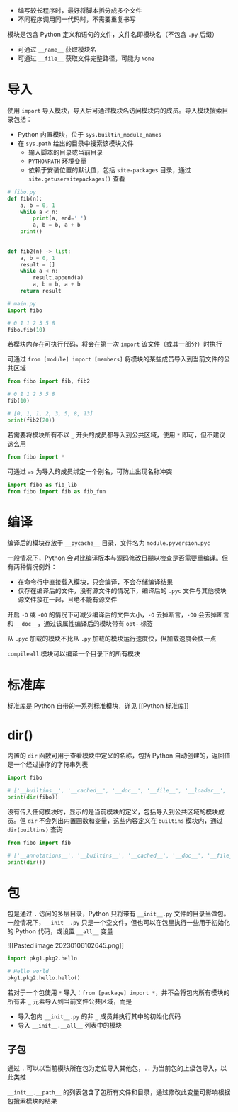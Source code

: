- 编写较长程序时，最好将脚本拆分成多个文件
- 不同程序调用同一代码时，不需要重复书写

模块是包含 Python 定义和语句的文件，文件名即模块名（不包含 `.py` 后缀）
- 可通过 `__name__` 获取模块名
- 可通过 `__file__` 获取文件完整路径，可能为 `None`

# 导入

使用 `import` 导入模块，导入后可通过模块名访问模块内的成员。导入模块搜索目录包括：
- Python 内置模块，位于 `sys.builtin_module_names`
- 在 `sys.path` 给出的目录中搜索该模块文件
	- 输入脚本的目录或当前目录
	- `PYTHONPATH` 环境变量
	- 依赖于安装位置的默认值，包括 `site-packages` 目录，通过 `site.getusersitepackages()` 查看

```python
# fibo.py
def fib(n):  
    a, b = 0, 1  
    while a < n:  
        print(a, end=' ')  
        a, b = b, a + b  
    print()  
  
  
def fib2(n) -> list:  
    a, b = 0, 1  
    result = []  
    while a < n:  
        result.append(a)  
        a, b = b, a + b  
    return result

```

```python
# main.py
import fibo  

# 0 1 1 2 3 5 8 
fibo.fib(10)
```

若模块内存在可执行代码，将会在第一次 `import` 该文件（或其一部分）时执行

可通过 `from [module] import [members]` 将模块的某些成员导入到当前文件的公共区域

```python
from fibo import fib, fib2  

# 0 1 1 2 3 5 8 
fib(10)  

# [0, 1, 1, 2, 3, 5, 8, 13]
print(fib2(20))

```

若需要将模块所有不以 `_` 开头的成员都导入到公共区域，使用 `*` 即可，但不建议这么用

```python
from fibo import *
```

可通过 `as` 为导入的成员绑定一个别名，可防止出现名称冲突

```python
import fibo as fib_lib
from fibo import fib as fib_fun
```

# 编译

编译后的模块存放于 `__pycache__` 目录，文件名为 `module.pyversion.pyc`

一般情况下，Python 会对比编译版本与源码修改日期以检查是否需要重编译。但有两种情况例外：
- 在命令行中直接载入模块，只会编译，不会存储编译结果
- 仅存在编译后的文件，没有源文件的情况下，编译后的 `.pyc` 文件与其他模块源文件放在一起，且绝不能有源文件

开启 `-O` 或 `-OO` 的情况下可减少编译后的文件大小，`-O` 去掉断言，`-OO` 会去掉断言和 `__doc__`，通过该属性编译后的模块带有 `opt-` 标签

从 `.pyc` 加载的模块不比从 `.py` 加载的模块运行速度快，但加载速度会快一点

`compileall` 模块可以编译一个目录下的所有模块

# 标准库

标准库是 Python 自带的一系列标准模块，详见 [[Python 标准库]]

# dir()

内置的 `dir` 函数可用于查看模块中定义的名称，包括 Python 自动创建的，返回值是一个经过排序的字符串列表

```python
import fibo  

# ['__builtins__', '__cached__', '__doc__', '__file__', '__loader__', '__name__', '__package__', '__spec__', 'fib', 'fib2']
print(dir(fibo))

```

没有传入任何模块时，显示的是当前模块的定义，包括导入到公共区域的模块成员。但 `dir` 不会列出内置函数和变量，这些内容定义在 `builtins` 模块内，通过 `dir(builtins)` 查询

```python
from fibo import fib  

# ['__annotations__', '__builtins__', '__cached__', '__doc__', '__file__', '__loader__', '__name__', '__package__', '__spec__', 'fib']
print(dir())

```

# 包

包是通过 `.` 访问的多层目录，Python 只将带有 `__init__.py` 文件的目录当做包。一般情况下，`__init__.py` 只是一个空文件，但也可以在包里执行一些用于初始化的 Python 代码，或设置 `__all__` 变量

![[Pasted image 20230106102645.png]]

```python
import pkg1.pkg2.hello  

# Hello world
pkg1.pkg2.hello.hello()

```

若对于一个包使用 `*` 导入：`from [package] import *`，并不会将包内所有模块的所有非 `_` 元素导入到当前文件公共区域，而是
- 导入包内 `__init__.py` 的非 `_` 成员并执行其中的初始化代码
- 导入 `__init__.__all__` 列表中的模块

## 子包

通过 `.` 可以以当前模块所在包为定位导入其他包，`..` 为当前包的上级包导入，以此类推

`__init__.__path__` 的列表包含了包所有文件和目录，通过修改此变量可影响根据包搜索模块的结果
